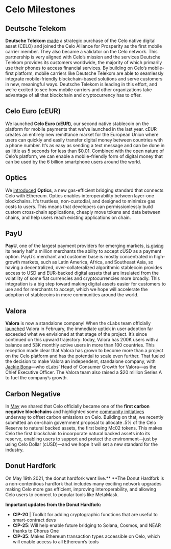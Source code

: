 # Celo Milestones

## **Deutsche Telekom**

**Deutsche Telekom** [made](https://medium.com/celoorg/deutsche-telekom-joins-celo-ecosystem-as-the-first-mobile-carrier-amid-launch-of-ceur-stablecoin-2b79aae38540) a strategic purchase of the Celo native digital asset (CELO) and joined the Celo Alliance for Prosperity as the first mobile carrier member. They also became a validator on the Celo network. This partnership is very aligned with Celo’s mission and the services Deutsche Telekom provides its customers worldwide, the majority of which primarily use their phones to access financial services. By building on Celo’s mobile-first platform, mobile carriers like Deutsche Telekom are able to seamlessly integrate mobile-friendly blockchain-based solutions and serve customers in new, meaningful ways. Deutsche Telekom is leading in this effort, and we’re excited to see how mobile carriers and other organizations take advantage of all that blockchain and cryptocurrency has to offer. 

## **Celo Euro (cEUR)**

We launched **Celo Euro (cEUR)**, our second native stablecoin on the platform for mobile payments that we’ve launched in the last year. cEUR creates an entirely new remittance market for the European Union where users can quickly and easily transfer digital money between countries with a phone number. It’s as easy as sending a text message and can be done in as little as 5 seconds for less than $0.01. Combined with the open nature of Celo’s platform, we can enable a mobile-friendly form of digital money that can be used by the 6 billion smartphone users around the world. 

## **Optics**

We [introduced](https://medium.com/celoorg/announcing-optics-a-gas-efficient-interoperability-standard-for-cross-chain-communication-e597163b2) **Optics**, a new gas-efficient bridging standard that connects Celo with Ethereum. Optics enables interoperability between layer-one blockchains. It’s trustless, non-custodial, and designed to minimize gas costs to users. This means that developers can permissionlessly build custom cross-chain applications, cheaply move tokens and data between chains, and help users reach existing applications on chain.

## **PayU**

**PayU**, one of the largest payment providers for emerging markets, [is giving](https://medium.com/celoorg/payu-now-enables-major-online-marketplaces-retailers-and-other-merchants-to-accept-cusd-ecdefda1e07f) its nearly half a million merchants the ability to accept cUSD as a payment option. PayU’s merchant and customer base is mostly concentrated in high-growth markets, such as Latin America, Africa, and Southeast Asia, so having a decentralized, over-collateralized algorithmic stablecoin provides access to USD and EUR-backed digital assets that are insulated from the volatility of some fiat currencies and cryptocurrencies more broadly. This integration is a big step toward making digital assets easier for customers to use and for merchants to accept, which we hope will accelerate the adoption of stablecoins in more communities around the world.

## **Valora**

**Valora** is now a standalone company! When the cLabs team officially [launched](https://medium.com/celoorg/introducing-valora-98e6c59bb5c5) Valora in February, the immediate uptick in user adoption far exceeded what we envisioned at that stage of the project. It’s since continued on this upward trajectory: today, Valora has 200K users with a balance and 53K monthly active users in more than 100 countries. This reception made clear that Valora has grown to become more than a project on the Celo platform and has the potential to scale even further. That fueled the decision to make Valora an independent, standalone company, with [Jackie Bona](https://www.linkedin.com/in/jackiebona/)—who cLabs’ Head of Consumer Growth for Valora—as the Chief Executive Officer. The Valora team also raised a $20 million Series A to fuel the company’s growth.

## **Carbon Negative**

In [May](https://medium.com/celoorg/a-carbon-negative-blockchain-its-here-and-it-s-celo-60228de36490) we shared that Celo officially became one of the **first carbon negative blockchains** and highlighted some [community initiatives](https://projectwren.com/projects/community-tree-planting) underway to offset carbon emissions on Celo. Building on that, we recently submitted an on-chain government proposal to allocate .5% of the Celo Reserve to natural backed assets, the first being Mc02 tokens. This makes Celo the first blockchain to incorporate natural backed assets into its reserve, enabling users to support and protect the environment—just by using Celo Dollar (cUSD)—and we hope it will set a new standard for the industry. 

## **Donut Hardfork**

On May 19th 2021, the donut hardfork went live.** **The Donut Hardfork is a non-contentious hardfork that includes many exciting network upgrades making Celo more gas efficient, improving interoperability, and allowing Celo users to connect to popular tools like MetaMask.

**Important updates from the Donut Hardfork:**

* **CIP-20** | Toolkit for adding cryptographic functions that are useful to smart-contract devs 
* **CIP-25**: Will help enable future bridging to Solana, Cosmos, and NEAR thanks to Chorus One
* **CIP-35**: Makes Ethereum transaction types accessible on Celo, which will enable access to all Ethereum’s tools 